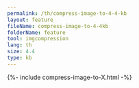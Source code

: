 ```yaml
---
permalink: /th/compress-image-to-4-4-kb
layout: feature
fileName: compress-image-to-4-4kb
folderName: feature
tool: imgcompression
lang: th
size: 4.4
type: kb
---
```


{%- include compress-image-to-X.html -%}
